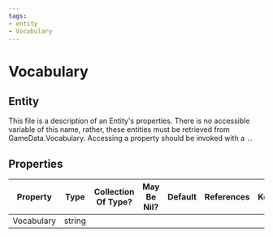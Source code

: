 ```yaml
---
tags:
- entity
- Vocabulary
---
```

# Vocabulary
## Entity
This file is a description of an Entity's properties. There is no accessible variable of this name, rather, these entities must be retrieved from GameData.Vocabulary. Accessing a property should be invoked with a `.`.
## Properties
|	Property	|	Type	|	Collection Of Type?	|	May Be Nil?	|	Default	|	References	|	Key	|	Notes	|
|	:-:	|	:-:	|	:-:	|	:-:	|	:-:	|	:-:	|	:-:	|	-:	|
|	Vocabulary	|	string	|		|		|		|		|		|	|

